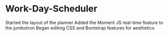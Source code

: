 # Work-Day-Scheduler

Started the layout of the planner
Added the Moment JS real-time feature to the jumbotron
Began editing CSS and Bootstrap features for aesthetics
